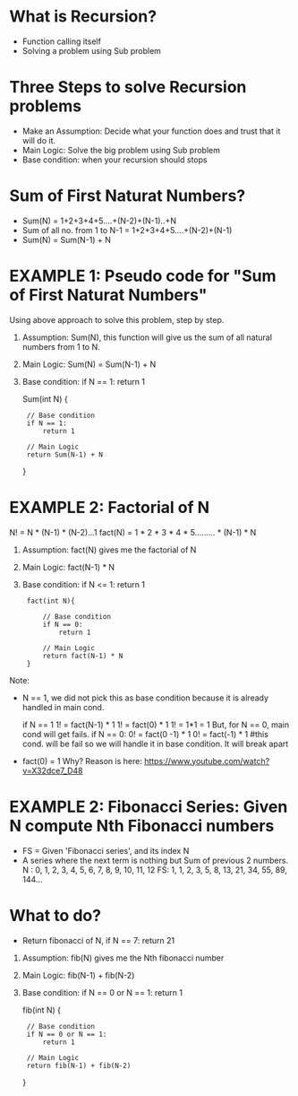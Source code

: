 # What is Recursion?
- Function calling itself
- Solving a problem using Sub problem

# Three Steps to solve Recursion problems
- Make an Assumption: Decide what your function does and trust that it will do it.
- Main Logic: Solve the big problem using Sub problem
- Base condition: when your recursion should stops

# Sum of First Naturat Numbers?
- Sum(N) = 1+2+3+4+5....+(N-2)+(N-1)..+N
- Sum of all no. from 1 to N-1 = 1+2+3+4+5....+(N-2)+(N-1)
- Sum(N) = Sum(N-1) + N

# EXAMPLE 1: Pseudo code for "Sum of First Naturat Numbers"
Using above approach to solve this problem, step by step.

1. Assumption: Sum(N), this function will give us the sum of all natural numbers from 1 to N.
2. Main Logic: Sum(N) = Sum(N-1) + N
3. Base condition: if N == 1: return 1

    Sum(int N) {

        // Base condition
        if N == 1:
            return 1

        // Main Logic
        return Sum(N-1) + N
    }
# EXAMPLE 2: Factorial of N
N! = N * (N-1) * (N-2)...1
fact(N) = 1 * 2 * 3 * 4 * 5......... * (N-1) * N

1. Assumption: fact(N) gives me the factorial of N
2. Main Logic: fact(N-1) * N
3. Base condition: if N <= 1: return 1

        fact(int N){

            // Base condition
            if N == 0:
                return 1

            // Main Logic
            return fact(N-1) * N
        }

Note:
- N == 1, we did not pick this as base condition because it is already handled in main cond. 
    
    if N == 1
    1! = fact(N-1) * 1
    1! = fact(0) * 1
    1! = 1*1 = 1
But, for N == 0, main cond will get fails.
    if N == 0:
    0! = fact(0 -1) * 1
    0! = fact(-1) * 1    #this cond. will be fail so we will handle it in base condition. It will break apart

- fact(0) = 1 
Why? Reason is here: https://www.youtube.com/watch?v=X32dce7_D48

# EXAMPLE 2: Fibonacci Series: Given N compute Nth Fibonacci numbers
- FS = Given 'Fibonacci series', and its index N
- A series where the next term is nothing but Sum of previous 2 numbers.
N : 0, 1, 2, 3, 4, 5, 6, 7, 8, 9, 10, 11, 12
FS: 1, 1, 2, 3, 5, 8, 13, 21, 34, 55, 89, 144...


# What to do?
- Return fibonacci of N, if N == 7: return 21

1. Assumption: fib(N) gives me the Nth fibonacci number
2. Main Logic: fib(N-1) + fib(N-2)
3. Base condition: if N == 0 or N == 1: return 1

    fib(int N) {

        // Base condition
        if N == 0 or N == 1:
            return 1
        
        // Main Logic
        return fib(N-1) + fib(N-2)
    }




    




